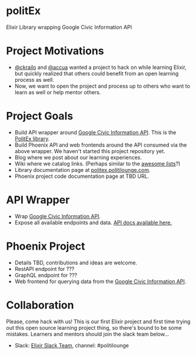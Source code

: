 # politEx
Elixir Library wrapping Google Civic Information API

# Project Motivations
* [@ckrailo](https://github.com/ckrailo) and [@accua](https://github.com/accua) wanted a project to hack on while learning Elixir, but quickly realized that others could benefit from an open learning process as well.
* Now, we want to open the project and process up to others who want to learn as well or help mentor others.

# Project Goals
* Build API wrapper around [Google Civic Information API](https://developers.google.com/civic-information/). This is the [PolitEx library](https://github.com/politilounge/politex).
* Build Phoenix API and web frontends around the API consumed via the above wrapper. We haven't started this project repository yet.
* Blog where we post about our learning experiences.
* Wiki where we catalog links. (Perhaps similar to the [awesome lists](https://github.com/sindresorhus/awesome)?)
* Library documentation page at [politex.politilounge.com](http://politex.politilounge.com).
* Phoenix project code documentation page at TBD URL.

# API Wrapper
- Wrap [Google Civic Information API](https://developers.google.com/civic-information/).
- Expose all available endpoints and data. [API docs available here.](https://developers.google.com/civic-information/docs/v2/)

# Phoenix Project
- Details TBD, contributions and ideas are welcome.
- RestAPI endpoint for ???
- GraphQL endpoint for ???
- Web frontend for querying data from the [Google Civic Information API](https://developers.google.com/civic-information/).

# Collaboration
Please, come hack with us! This is our first Elixir project and first time trying out this open source learning project thing, so there's bound to be some mistakes. Learners and mentors should join the slack team below...
- Slack: [Elixir Slack Team](https://elixir-slackin.herokuapp.com/), channel: #politilounge
